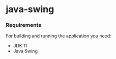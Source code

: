 # java-swing

### Requirements

For building and running the application you need:

- JDK 11
- Java Swing
